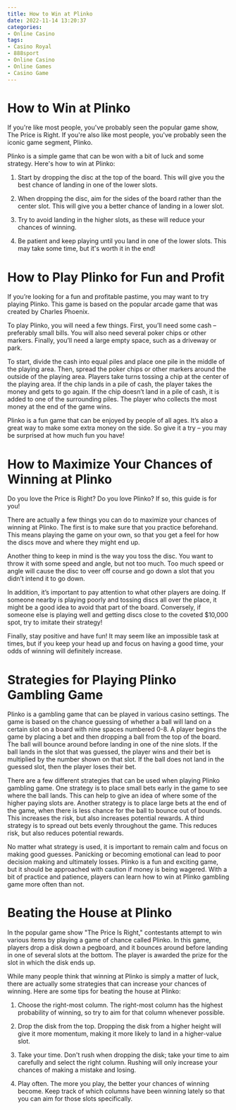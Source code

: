 ```yaml
---
title: How to Win at Plinko
date: 2022-11-14 13:20:37
categories:
- Online Casino
tags:
- Casino Royal
- 888sport
- Online Casino
- Online Games
- Casino Game
---
```



#  How to Win at Plinko

If you're like most people, you've probably seen the popular game show, The Price is Right. If you're also like most people, you've probably seen the iconic game segment, Plinko.

Plinko is a simple game that can be won with a bit of luck and some strategy. Here's how to win at Plinko:

1. Start by dropping the disc at the top of the board. This will give you the best chance of landing in one of the lower slots.

2. When dropping the disc, aim for the sides of the board rather than the center slot. This will give you a better chance of landing in a lower slot.

3. Try to avoid landing in the higher slots, as these will reduce your chances of winning.

4. Be patient and keep playing until you land in one of the lower slots. This may take some time, but it's worth it in the end!

#  How to Play Plinko for Fun and Profit

If you’re looking for a fun and profitable pastime, you may want to try playing Plinko. This game is based on the popular arcade game that was created by Charles Phoenix.

To play Plinko, you will need a few things. First, you’ll need some cash – preferably small bills. You will also need several poker chips or other markers. Finally, you’ll need a large empty space, such as a driveway or park.

To start, divide the cash into equal piles and place one pile in the middle of the playing area. Then, spread the poker chips or other markers around the outside of the playing area. Players take turns tossing a chip at the center of the playing area. If the chip lands in a pile of cash, the player takes the money and gets to go again. If the chip doesn’t land in a pile of cash, it is added to one of the surrounding piles. The player who collects the most money at the end of the game wins.

Plinko is a fun game that can be enjoyed by people of all ages. It’s also a great way to make some extra money on the side. So give it a try – you may be surprised at how much fun you have!

#  How to Maximize Your Chances of Winning at Plinko

Do you love the Price is Right? Do you love Plinko? If so, this guide is for you!

There are actually a few things you can do to maximize your chances of winning at Plinko. The first is to make sure that you practice beforehand. This means playing the game on your own, so that you get a feel for how the discs move and where they might end up.

Another thing to keep in mind is the way you toss the disc. You want to throw it with some speed and angle, but not too much. Too much speed or angle will cause the disc to veer off course and go down a slot that you didn’t intend it to go down.

In addition, it’s important to pay attention to what other players are doing. If someone nearby is playing poorly and tossing discs all over the place, it might be a good idea to avoid that part of the board. Conversely, if someone else is playing well and getting discs close to the coveted $10,000 spot, try to imitate their strategy!

Finally, stay positive and have fun! It may seem like an impossible task at times, but if you keep your head up and focus on having a good time, your odds of winning will definitely increase.

#  Strategies for Playing Plinko Gambling Game

Plinko is a gambling game that can be played in various casino settings. The game is based on the chance guessing of whether a ball will land on a certain slot on a board with nine spaces numbered 0-8. A player begins the game by placing a bet and then dropping a ball from the top of the board. The ball will bounce around before landing in one of the nine slots. If the ball lands in the slot that was guessed, the player wins and their bet is multiplied by the number shown on that slot. If the ball does not land in the guessed slot, then the player loses their bet.

There are a few different strategies that can be used when playing Plinko gambling game. One strategy is to place small bets early in the game to see where the ball lands. This can help to give an idea of where some of the higher paying slots are. Another strategy is to place large bets at the end of the game, when there is less chance for the ball to bounce out of bounds. This increases the risk, but also increases potential rewards. A third strategy is to spread out bets evenly throughout the game. This reduces risk, but also reduces potential rewards.

No matter what strategy is used, it is important to remain calm and focus on making good guesses. Panicking or becoming emotional can lead to poor decision making and ultimately losses. Plinko is a fun and exciting game, but it should be approached with caution if money is being wagered. With a bit of practice and patience, players can learn how to win at Plinko gambling game more often than not.

#  Beating the House at Plinko

In the popular game show "The Price Is Right," contestants attempt to win various items by playing a game of chance called Plinko. In this game, players drop a disk down a pegboard, and it bounces around before landing in one of several slots at the bottom. The player is awarded the prize for the slot in which the disk ends up.

While many people think that winning at Plinko is simply a matter of luck, there are actually some strategies that can increase your chances of winning. Here are some tips for beating the house at Plinko:

1. Choose the right-most column. The right-most column has the highest probability of winning, so try to aim for that column whenever possible.

2. Drop the disk from the top. Dropping the disk from a higher height will give it more momentum, making it more likely to land in a higher-value slot.

3. Take your time. Don't rush when dropping the disk; take your time to aim carefully and select the right column. Rushing will only increase your chances of making a mistake and losing.

4. Play often. The more you play, the better your chances of winning become. Keep track of which columns have been winning lately so that you can aim for those slots specifically.